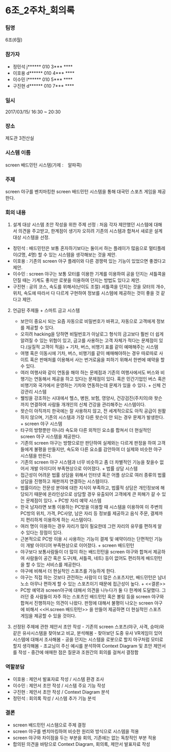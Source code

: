 # 6조_2주차_회의록

### 팀명
  6조(6월)

### 참가자
  - 정민석 j****** 010 3*** ****
  - 이호용 d****** 010 4*** ****
  - 이수민 l****** 010 5*** ****
  - 구진현 d****** 010 7*** ****

### 일시
  2017/03/15/ 16:30 ~ 20:30

### 장소
  제도관 3전산실

### 시스템 이름
  screen 배드민턴 시스템(가제 :　알파콕)

### 주제
  screen 야구를 벤치마킹한 screen 배드민턴 시스템을 통해 대국민 스포츠 게임을 제공한다.

### 회의 내용
  1. 설계 대상 시스템 초안 작성을 위한 주제 선정 : 처음 각자 제안했던 시스템에 대해서 의견을 주고받고, 한계점이 생기자 오히려 기존의 시스템과 합쳐서 새로운 설계 대상 시스템을 선정.

  - 정민석 : 배드민턴은 보통 혼자하기보다는 둘이서 하는 플레이가 많음으로 멀티플레이(2명, 4명) 할 수 있는 시스템을 생각해보는 것을 제안.
  - 이호용 : 기존의 screen 야구 플레이와 다른 경쟁력 있는 기능이 있었으면 좋겠다고 제안.
  - 이수민 : screen 야구는 보통 모터를 이용한 기계를 이용하여 공을 던지는 셔틀콕을 던질 때는 기계도 좋지만 로봇을 이용하여 던지는 방법도 있다고 제안.
  - 구진현 : 공의 코스, 속도를 위해서(난이도 조절) 셔틀콕을 던지는 것을 모터의 개수, 위치, 속도에 따라서 다 다르게 구현하여 정보를 시스템에 제공하는 것이 좋을 것 같다고 제안.


  2. 언급된 주제들
    + 스마트 금고 시스템
      - 보안이 중요시 되는 요즘 자동으로 비밀번호가 바뀌고, 자동으로 고객에게 정보를 제공할 수 있다.
      - 오히려 hacking을 당하면 비밀번호가 아날로그 형식의 금고보다 훨씬 더 쉽게 알려질 수 있는 위협이 있고, 금고를 사용하는 고객 자체가 적다는 문제점이 있다.(실질적 고객이 적음)
    + 기차, 버스, 비행기 표를 같이 예매해주는 시스템
      - 여행 혹은 이동시에 기차, 버스, 비행기를 같이 예매해야하는 경우 따로따로 사이트 혹은 판매처를 이용해서 사는 번거로움을 피하기 위해서 한번에 예약을 할 수 있다.
      - 여러 여행사와 같이 연동을 해야 하는 문제점과 기존의 여행사에서도 버스와 비행기는 연동해서 제공을 하고 있다는 문제점이 있다. 혹은 민간기업인 버스 혹은 비행기와 국가에서 운영하는 기차와 연동하는데 문제가 있을 수 있다.
    + 신체 건강관리 시스템
      - 웰빙을 강조하는 시대에서 헬스, 병원, 보험, 영양사, 건강검진(주치의)와 왓슨까지 연결하여 사람들 개개인의 신체 건강을 관리해주는 시스템이다.
      - 왓슨이 아직까지 한국에는 잘 사용하지 않고, 전 세계적으로도 아직 공급이 원활하지 않으며, 기존의 시스템과 가장 다른 왓슨이 안 되는 경우 문제가 발생한다.
    + screen 야구 시스템
      - 타구의 방향뿐만 아니라 속도와 다른 외적인 요소를 합쳐서 더 현실적인 screen 야구 시스템을 제공한다.
      - 기존의 screen 야구는 방향으로만 판단하여 실제와는 다르게 판정을 하여 고객들에게 불평을 만들지만, 속도와 다른 요소를 감안하여 더 실제와 비슷한 야구 시스템을 만든다.
      - 기존의 screen 야구 시스템과 너무 비슷하고 좀 더 차별적인 기능을 찾을수 없어서 개발 아이디어 부족현상으로 이어졌다.
    + 법률 상담 시스템
      - 접근성이 어려운 법률 상담을 위해서 인터넷 혹은 어플 상으로 여러 종류의 법률 상담을 진행하고 재판까지 연결하는 시스템이다.
      - 법률이라는 전문성 분야에 대한 지식이 부족하고, 법률적 상담은 개인정보에 해당되기 때문에 온라인상으로 상담할 경우 유출되어 고객에게 큰 피해가 갈 수 있는 문제점이 있다.
    + PC방 자리 예약 시스템
      - 한국 남자라면 보통 이용하는 PC방을 이용할 때 시스템을 이용하여 이 주변의 PC방의 위치, 가격, PC사양, 남은 자리 등 정보를 제공하고 음식 주문, 결제까지 편리하게 이용하게 하는 시스템이다.
      - 여러 명이 이용하는 경우 자리가 많이 필요한데 그런 자리의 유무를 편하게 알 수 있다는 장점이 있다.
      - 근본적으로 PC방 이용 시 사용하는 기능이 결제 및 예약이라는 단편적인 기능이 개발 아이디어 부족현상으로 이어졌다.
    + screen 배드민턴
      - 야구보다 보통사람들이 더 많이 하는 배드민턴을 screen 야구와 합쳐서 제공하여 사람들이 공간 혹은 도구(채, 셔틀콕, 네트) 등이 없어도 편리하게 배드민턴을 할 수 있는 서비스를 제공한다.
      - 야구에 비해서 더 현실적인 스포츠를 가능하게 한다.
      - 야구는 직접 하는 것보다 관전하는 사람이 더 많은 스포츠지만, 배드민턴은 남녀노소 아무나 편하게 할 수 있는 스포츠이기 때문에 접근성이 높다.
    + <<결론>>
      - PC방 예약과 screen야구에 대해서 의견을 나누다가 둘 다 한계에 도달했다. 그러던 중 사람들이 자주 하는 스포츠인 배드민턴 혹은 볼링 등을 screen 야구와 합쳐서 진행하자는 의견이 나왔다. 판정에 대해서 불평이 나오는 screen 야구에 비해서 <<H.screen 배드민턴>> 을 만들어 제공하면 더 현실적인 스포츠 게임을 제공할 수 있을 것이다.

  3. 선정된 주제에 관한 제안서 초안 작성
    - 기존의 screen 스포츠(야구, 사격, 승마)와 같은 유사시스템을 찾아보고 비교, 분석해봄
    - 찾아보던 도중 유사 VR게임이 있어 시스템에 대해서 조사해봄
    - 공을 던지는 시스템을 로봇으로 할지 야구처럼 모터로 할지 생각해봄
    - 조교님이 주신 예시를 분석하여 Context Diagram 및 초안 제안서를 작성
    - 중간에 애매한 점은 질문과 조원간의 회의를 걸쳐서 결정함

### 역할분담
  - 이호용 : 제안서 발표자료 작성 / 시스템 환경 조사
  - 이수민 : 제안서 초안 작성 / 시스템 주요 기능 작성
  - 구진현 : 제안서 초안 작성 / Context Diagram 분석
  - 정민석 : 회의록 작성 / 시스템 추가 기능 분석

### 결론
  - screen 배드민턴 시스템으로 주제 결정
  - screen 야구를 벤치마킹하여 비슷한 원리와 방식으로 시스템을 적용
  - screen 야구와 차이점을 두는 부분을 회의, 기존에는 없는 독창적인 부분 적용
  - 합의된 의견을 바탕으로 Context Diagram, 회의록, 제안서 발표자료 작성
